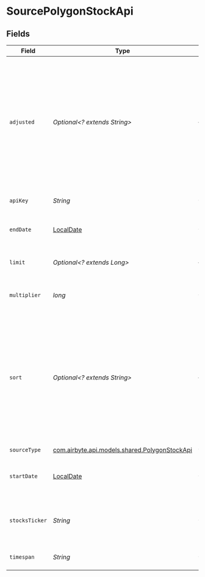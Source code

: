 # SourcePolygonStockApi


## Fields

| Field                                                                                                                                                                               | Type                                                                                                                                                                                | Required                                                                                                                                                                            | Description                                                                                                                                                                         | Example                                                                                                                                                                             |
| ----------------------------------------------------------------------------------------------------------------------------------------------------------------------------------- | ----------------------------------------------------------------------------------------------------------------------------------------------------------------------------------- | ----------------------------------------------------------------------------------------------------------------------------------------------------------------------------------- | ----------------------------------------------------------------------------------------------------------------------------------------------------------------------------------- | ----------------------------------------------------------------------------------------------------------------------------------------------------------------------------------- |
| `adjusted`                                                                                                                                                                          | *Optional<? extends String>*                                                                                                                                                        | :heavy_minus_sign:                                                                                                                                                                  | Determines whether or not the results are adjusted for splits. By default, results are adjusted and set to true. Set this to false to get results that are NOT adjusted for splits. | true                                                                                                                                                                                |
| `apiKey`                                                                                                                                                                            | *String*                                                                                                                                                                            | :heavy_check_mark:                                                                                                                                                                  | Your API ACCESS Key                                                                                                                                                                 |                                                                                                                                                                                     |
| `endDate`                                                                                                                                                                           | [LocalDate](https://docs.oracle.com/javase/8/docs/api/java/time/LocalDate.html)                                                                                                     | :heavy_check_mark:                                                                                                                                                                  | The target date for the aggregate window.                                                                                                                                           | 2020-10-14                                                                                                                                                                          |
| `limit`                                                                                                                                                                             | *Optional<? extends Long>*                                                                                                                                                          | :heavy_minus_sign:                                                                                                                                                                  | The target date for the aggregate window.                                                                                                                                           | 100                                                                                                                                                                                 |
| `multiplier`                                                                                                                                                                        | *long*                                                                                                                                                                              | :heavy_check_mark:                                                                                                                                                                  | The size of the timespan multiplier.                                                                                                                                                | 1                                                                                                                                                                                   |
| `sort`                                                                                                                                                                              | *Optional<? extends String>*                                                                                                                                                        | :heavy_minus_sign:                                                                                                                                                                  | Sort the results by timestamp. asc will return results in ascending order (oldest at the top), desc will return results in descending order (newest at the top).                    | asc                                                                                                                                                                                 |
| `sourceType`                                                                                                                                                                        | [com.airbyte.api.models.shared.PolygonStockApi](../../models/shared/PolygonStockApi.md)                                                                                             | :heavy_check_mark:                                                                                                                                                                  | N/A                                                                                                                                                                                 |                                                                                                                                                                                     |
| `startDate`                                                                                                                                                                         | [LocalDate](https://docs.oracle.com/javase/8/docs/api/java/time/LocalDate.html)                                                                                                     | :heavy_check_mark:                                                                                                                                                                  | The beginning date for the aggregate window.                                                                                                                                        | 2020-10-14                                                                                                                                                                          |
| `stocksTicker`                                                                                                                                                                      | *String*                                                                                                                                                                            | :heavy_check_mark:                                                                                                                                                                  | The exchange symbol that this item is traded under.                                                                                                                                 | IBM                                                                                                                                                                                 |
| `timespan`                                                                                                                                                                          | *String*                                                                                                                                                                            | :heavy_check_mark:                                                                                                                                                                  | The size of the time window.                                                                                                                                                        | day                                                                                                                                                                                 |